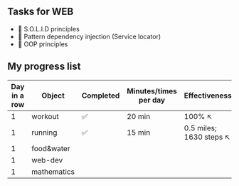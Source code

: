 ## Tasks for WEB
+ 📌 S.O.L.I.D principles
+ 📌 Pattern dependency injection (Service locator)
+ 📌 OOP principles


## My progress list
| Day in a row | Object | Completed | Minutes/times per day | Effectiveness |
| ------------ | ------ | --------- | --------------------- | ------------- |
| 1 | workout | ✅ | 20 min | 100% ↖️ |
| 1 | running | ✅ | 15 min | 0.5 miles; 1630 steps ↖️ |
| 1 | food&water |
| 1 | web-dev | 
| 1 | mathematics | 
